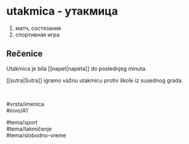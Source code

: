 # utakmica - утакмица

1. матч, состязание  
2. спортивная игра

## Rečenice

Utakmica je bila [[napet|napeta]] do poslednjeg minuta.

[[sutra|Sutra]] igramo važnu utakmicu protiv škole iz susednog grada.

<br>

#vrsta/imenica  
#nivo/A1  

#tema/sport  
#tema/takmičenje  
#tema/slobodno-vreme  
